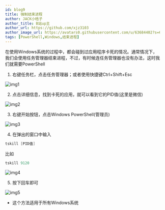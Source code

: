 ```yaml
---
id: blog9
title: 强制结束进程
author: JACK小桔子
author_title: B站up主
author_url: https://github.com/xjz3103
author_image_url: https://avatars0.githubusercontent.com/u/63684402?s=60&v=4
tags: [PowerShell,Windows,结束进程]
---
```

在使用Windows系统的过程中，都会碰到过应用程序卡死的情况。通常情况下，我们会使用任务管理器结束进程，不过，有时候连任务管理器也没有办法，这时我们就需要PowerShell
<!--truncate-->
1. 右键任务栏，点击任务管理器；或者使用快捷键Ctrl+Shift+Esc

![img1](https://s1.ax1x.com/2020/07/12/U35i0U.png "© JACK小桔子")

2. 点击详细信息，找到卡死的应用，就可以看到它的PID值(这里是微信)

![img2](https://s1.ax1x.com/2020/07/12/U3ohY4.png "© JACK小桔子")

3. 右键开始按钮，点击Windows PowerShell(管理员)

![img3](https://s1.ax1x.com/2020/07/12/U3oVQ1.png "© JACK小桔子")

4. 在弹出的窗口中输入
```PowerShell
tskill [PID值]
```
比如
```PowerShell
tskill 9120
```

![img4](https://s1.ax1x.com/2020/07/16/UDcJHA.png "© JACK小桔子")

5. 按下回车即可

![img5](https://s1.ax1x.com/2020/07/12/U3ogmV.png "© JACK小桔子")

* 这个方法适用于所有Windows系统